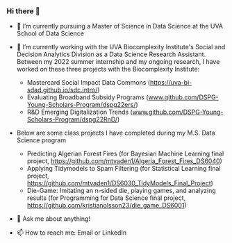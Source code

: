 ### Hi there 👋

- 🌱 I’m currently pursuing a Master of Science in Data Science at the UVA School of Data Science

- 🔭 I’m currently working with the UVA Biocomplexity Institute's Social and Decision Analytics Division as a Data Science Research Assistant. Between my 2022 summer internship and my ongoing research, I have worked on these three projects with the Biocomplexity Institute:
    -  Mastercard Social Impact Data Commons (https://uva-bi-sdad.github.io/sdc.intro/)
    -  Evaluating Broadband Subsidy Programs (www.github.com/DSPG-Young-Scholars-Program/dspg22ers/)
    -  R&D Emerging Digitalization Trends (www.github.com/DSPG-Young-Scholars-Program/dspg22RnD/)
 
- Below are some class projects I have completed during my M.S. Data Science program
    -  Predicting Algerian Forest Fires (for Bayesian Machine Learning final project, https://github.com/mtvaden1/Algeria_Forest_Fires_DS6040)
    -  Applying Tidymodels to Spam Filtering (for Statistical Learning final project, https://github.com/mtvaden1/DS6030_TidyModels_Final_Project)
    -  Die-Game: Imitating an n-sided die, playing games, and analyzing results (for Programming for Data Science final project, https://github.com/kristianolsson23/die_game_DS6001)

- 💬 Ask me about anything!

- 📫 How to reach me: Email or LinkedIn
